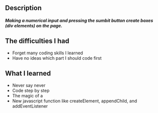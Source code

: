 ## Description

##### Making a numerical input and pressing the sumbit button create boxes (div elements) on the page.

## The difficulties I had

* Forget many coding skills I learned
* Have no ideas which part I should code first

## What I learned

* Never say never
* Code step by step
* The magic of a <div>
* New javascript function like createElement, appendChild, and addEventListener
